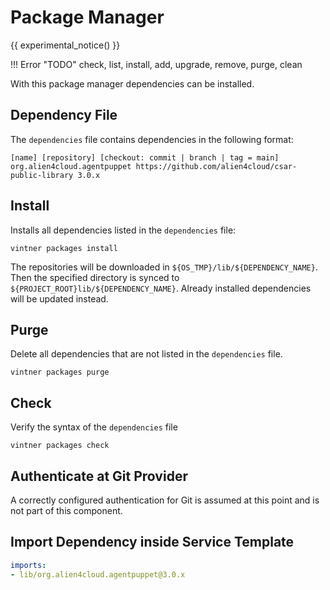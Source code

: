 # Package Manager

{{ experimental_notice() }}

!!! Error "TODO"
    check, list, install, add, upgrade, remove, purge, clean

With this package manager dependencies can be installed.

## Dependency File

The `dependencies` file contains dependencies in the following format:

```text linenums="1"
[name] [repository] [checkout: commit | branch | tag = main]
org.alien4cloud.agentpuppet https://github.com/alien4cloud/csar-public-library 3.0.x
```

## Install

Installs all dependencies listed in the `dependencies` file:

```shell linenums="1"
vintner packages install
```

The repositories will be downloaded in `${OS_TMP}/lib/${DEPENDENCY_NAME}`.
Then the specified directory is synced to `${PROJECT_ROOT}lib/${DEPENDENCY_NAME}`.
Already installed dependencies will be updated instead.

## Purge

Delete all dependencies that are not listed in the `dependencies` file.

```shell linenums="1"
vintner packages purge
```

## Check

Verify the syntax of the `dependencies` file

```shell linenums="1"
vintner packages check
```

## Authenticate at Git Provider

A correctly configured authentication for Git is assumed at this point and is not part of this component.

## Import Dependency inside Service Template

```yaml linenums="1"
imports:
- lib/org.alien4cloud.agentpuppet@3.0.x
```